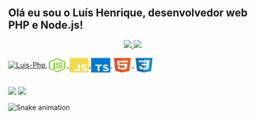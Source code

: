 ## Olá eu sou o Luís Henrique, desenvolvedor web PHP e Node.js!
<div align="center">
  <a href="https://github.com/luisreisalmeida">
  <img height="180em" src="https://github-readme-stats.vercel.app/api?username=luisreisalmeida&show_icons=true&theme=tokyonight&include_all_commits=true&count_private=true"/>
  <img height="180em" src="https://github-readme-stats.vercel.app/api/top-langs/?username=luisreisalmeida&layout=compact&langs_count=7&theme=tokyonight"/>
</div>
<div style="display: inline_block"><br>
  <img align="center" alt="Luis-Php" height="30" width="40" src="https://www.php.net/images/logos/new-php-logo.svg">
  <img align="center" alt="Luis-Nodejs" height="30" width="40" src="https://raw.githubusercontent.com/devicons/devicon/master/icons/nodejs/nodejs-original.svg">
  <img align="center" alt="Luis-Js" height="30" width="40" src="https://raw.githubusercontent.com/devicons/devicon/master/icons/javascript/javascript-plain.svg">
  <img align="center" alt="Luis-Ts" height="30" width="40" src="https://raw.githubusercontent.com/devicons/devicon/master/icons/typescript/typescript-plain.svg">
  <img align="center" alt="Luis-HTML" height="30" width="40" src="https://raw.githubusercontent.com/devicons/devicon/master/icons/html5/html5-original.svg">
  <img align="center" alt="Luis-CSS" height="30" width="40" src="https://raw.githubusercontent.com/devicons/devicon/master/icons/css3/css3-original.svg">
</div>
  
  ##
 
<div> 
  <a href="https://www.linkedin.com/in/luisreisalmeida" target="_blank"><img src="https://img.shields.io/badge/-LinkedIn-%230077B5?style=for-the-badge&logo=linkedin&logoColor=white" target="_blank"></a>
  <a href = "mailto:luisreis.almeida@gmail.com"><img src="https://img.shields.io/badge/Gmail-D14836?style=for-the-badge&logo=gmail&logoColor=white" target="_blank"></a>
 
  ![Snake animation](https://github.com/luisreisalmeida/luisreisalmeida/blob/output/github-contribution-grid-snake.svg)
 
</div>
